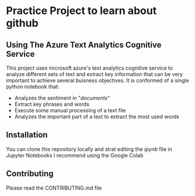 # Practice Project to learn about github
## Using The Azure Text Analytics Cognitive Service

This project uses microsoft azure's text analytics cognitive service to analyze different sets of text and extract key information that can be very important to achieve several buisness
objectives. It is conformed of a single python notebook that:

- Analyzes the sentiment in "_documents_"
- Extract key phrases and words
- Execute some manual processing of a text file
- Analyzes the important part of a text to extract the most used words

## Installation 
You can clone this repository locally and strat editing the _ipynb_ file in Jupyter Notebooks
I recommend using the Google Colab

## Contributing
Please read the CONTRIBUTING.md file
